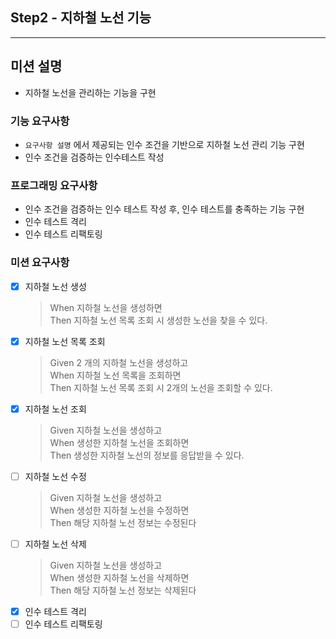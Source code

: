 ## Step2 - 지하철 노선 기능
---
## 미션 설명
- 지하철 노선을 관리하는 기능을 구현
### 기능 요구사항
- `요구사항 설명` 에서 제공되는 인수 조건을 기반으로 지하철 노선 관리 기능 구현
- 인수 조건을 검증하는 인수테스트 작성

### 프로그래밍 요구사항
- 인수 조건을 검증하는 인수 테스트 작성 후, 인수 테스트를 충족하는 기능 구현
- 인수 테스트 격리
- 인수 테스트 리팩토링

### 미션 요구사항
- [x] 지하철 노선 생성
  > When 지하철 노선을 생성하면</br>
  Then 지하철 노선 목록 조회 시 생성한 노선을 찾을 수 있다.
- [x] 지하철 노선 목록 조회
  > Given 2 개의 지하철 노선을 생성하고</br>
  When 지하철 노선 목록을 조회하면</br>
  Then 지하철 노선 목록 조회 시 2개의 노선을 조회할 수 있다.
- [x] 지하철 노선 조회
  > Given 지하철 노선을 생성하고</br>
  When 생성한 지하철 노선을 조회하면</br>
  Then 생성한 지하철 노선의 정보를 응답받을 수 있다.
- [ ] 지하철 노선 수정
  > Given 지하철 노선을 생성하고</br>
  When 생성한 지하철 노선을 수정하면</br>
  Then 해당 지하철 노선 정보는 수정된다
- [ ] 지하철 노선 삭제
  > Given 지하철 노선을 생성하고</br>
  When 생성한 지하철 노선을 삭제하면</br>
  Then 해당 지하철 노선 정보는 삭제된다
- [x] 인수 테스트 격리
- [ ] 인수 테스트 리팩토링

